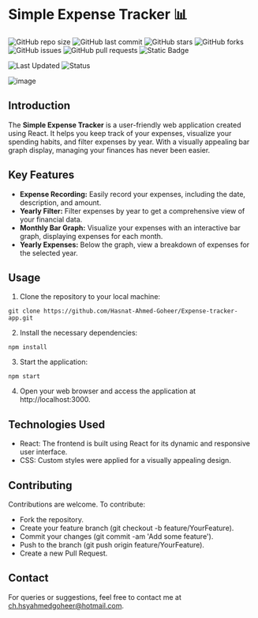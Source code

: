 # Simple Expense Tracker 📊

![GitHub repo size](https://img.shields.io/github/repo-size/Hasnat-Ahmed-Goheer/Expense-tracker-app)
![GitHub last commit](https://img.shields.io/github/last-commit/Hasnat-Ahmed-Goheer/Expense-tracker-app?color=blue)
![GitHub stars](https://img.shields.io/github/stars/Hasnat-Ahmed-Goheer/Expense-tracker-app)
![GitHub forks](https://img.shields.io/github/forks/Hasnat-Ahmed-Goheer/Expense-tracker-app)
![GitHub issues](https://img.shields.io/github/issues/Hasnat-Ahmed-Goheer/Expense-tracker-app)
![GitHub pull requests](https://img.shields.io/github/issues-pr/Hasnat-Ahmed-Goheer/Expense-tracker-app)
![Static Badge](https://img.shields.io/badge/%20build-passing-brightgreen)


![Last Updated](https://img.shields.io/github/last-commit/Hasnat-Ahmed-Goheer/Expense-tracker-app?label=Last%20Updated&color=yellow)
![Status](https://img.shields.io/badge/Status-Completed-brightgreen)

![image](https://github.com/Hasnat-Ahmed-Goheer/expense-tracker/assets/126459187/b952b872-d0c3-4626-a23d-4eb98fa41bd0)

## Introduction

The **Simple Expense Tracker** is a user-friendly web application created using React. It helps you keep track of your expenses, visualize your spending habits, and filter expenses by year. With a visually appealing bar graph display, managing your finances has never been easier.

## Key Features

- **Expense Recording:** Easily record your expenses, including the date, description, and amount.
- **Yearly Filter:** Filter expenses by year to get a comprehensive view of your financial data.
- **Monthly Bar Graph:** Visualize your expenses with an interactive bar graph, displaying expenses for each month.
- **Yearly Expenses:** Below the graph, view a breakdown of expenses for the selected year.

## Usage

1. Clone the repository to your local machine:
```
git clone https://github.com/Hasnat-Ahmed-Goheer/Expense-tracker-app.git
```   
2. Install the necessary dependencies:
```
npm install
```
3. Start the application:
```
npm start
```
4. Open your web browser and access the application at http://localhost:3000.

## Technologies Used
- React: The frontend is built using React for its dynamic and responsive user interface.
- CSS: Custom styles were applied for a visually appealing design.

## Contributing

Contributions are welcome. To contribute:

- Fork the repository.
- Create your feature branch (git checkout -b feature/YourFeature).
- Commit your changes (git commit -am 'Add some feature').
- Push to the branch (git push origin feature/YourFeature).
- Create a new Pull Request.

## Contact

For queries or suggestions, feel free to contact me at [ch.hsyahmedgoheer@hotmail.com](mailto:ch.hsyahmedgoheer@hotmail.com).
